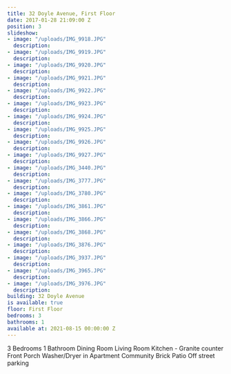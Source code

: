 ```yaml
---
title: 32 Doyle Avenue, First Floor
date: 2017-01-28 21:09:00 Z
position: 3
slideshow:
- image: "/uploads/IMG_9918.JPG"
  description: 
- image: "/uploads/IMG_9919.JPG"
  description: 
- image: "/uploads/IMG_9920.JPG"
  description: 
- image: "/uploads/IMG_9921.JPG"
  description: 
- image: "/uploads/IMG_9922.JPG"
  description: 
- image: "/uploads/IMG_9923.JPG"
  description: 
- image: "/uploads/IMG_9924.JPG"
  description: 
- image: "/uploads/IMG_9925.JPG"
  description: 
- image: "/uploads/IMG_9926.JPG"
  description: 
- image: "/uploads/IMG_9927.JPG"
  description: 
- image: "/uploads/IMG_3440.JPG"
  description: 
- image: "/uploads/IMG_3777.JPG"
  description: 
- image: "/uploads/IMG_3780.JPG"
  description: 
- image: "/uploads/IMG_3861.JPG"
  description: 
- image: "/uploads/IMG_3866.JPG"
  description: 
- image: "/uploads/IMG_3868.JPG"
  description: 
- image: "/uploads/IMG_3876.JPG"
  description: 
- image: "/uploads/IMG_3937.JPG"
  description: 
- image: "/uploads/IMG_3965.JPG"
  description: 
- image: "/uploads/IMG_3976.JPG"
  description: 
building: 32 Doyle Avenue
is available: true
floor: First Floor
bedrooms: 3
bathrooms: 1
available at: 2021-08-15 00:00:00 Z
---
```


3 Bedrooms
1 Bathroom
Dining Room
Living Room
Kitchen - Granite counter
Front Porch
Washer/Dryer in Apartment
Community Brick Patio
Off street parking 
